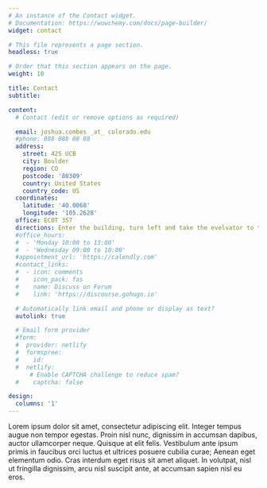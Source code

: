 ```yaml
---
# An instance of the Contact widget.
# Documentation: https://wowchemy.com/docs/page-builder/
widget: contact

# This file represents a page section.
headless: true

# Order that this section appears on the page.
weight: 10

title: Contact
subtitle:

content:
  # Contact (edit or remove options as required)

  email: joshua.combes _at_ colorado.edu
  #phone: 888 888 88 88
  address:
    street: 425 UCB
    city: Boulder
    region: CO
    postcode: '80309'
    country: United States
    country_code: US
  coordinates:
    latitude: '40.0068'
    longitude: '105.2628'
  office: ECOT 357
  directions: Enter the building, turn left and take the evelvator to the third floor/
  #office_hours:
  #  - 'Monday 10:00 to 13:00'
  #  - 'Wednesday 09:00 to 10:00'
  #appointment_url: 'https://calendly.com'
  #contact_links:
  #  - icon: comments
  #    icon_pack: fas
  #    name: Discuss on Forum
  #    link: 'https://discourse.gohugo.io'

  # Automatically link email and phone or display as text?
  autolink: true

  # Email form provider
  #form:
  #  provider: netlify
  #  formspree:
  #    id:
  #  netlify:
      # Enable CAPTCHA challenge to reduce spam?
  #    captcha: false

design:
  columns: '1'
---
```


Lorem ipsum dolor sit amet, consectetur adipiscing elit. Integer tempus augue non tempor egestas. Proin nisl nunc, dignissim in accumsan dapibus, auctor ullamcorper neque. Quisque at elit felis. Vestibulum ante ipsum primis in faucibus orci luctus et ultrices posuere cubilia curae; Aenean eget elementum odio. Cras interdum eget risus sit amet aliquet. In volutpat, nisl ut fringilla dignissim, arcu nisl suscipit ante, at accumsan sapien nisl eu eros.

